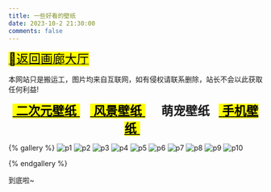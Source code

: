 ```yaml
---
title: 一些好看的壁纸
date: 2023-10-2 21:30:00
comments: false
---
```


<p><a class="gallery_link" href="/box/gallery/" data-pjax-state=""><font size="5"><mark class="hl-label green">🚙返回画廊大厅</mark></font></a></p>
<div class="tip info"><p>本网站只是搬运工，图片均来自互联网，如有侵权请联系删除，站长不会以此获取任何利益!</p></div>

<center><font font-family="ZhuZiAWan_light" size="5px"><a class="gallery_link" href="/box/gallery/backgrounds/index.html" data-pjax-state=""><mark class="hl-label blue">&nbsp;<b>二次元壁纸</b>&nbsp;</mark></a> &nbsp; <a class="gallery_link" href="/box/gallery/backgrounds/p2.html" data-pjax-state=""><mark class="hl-label blue">&nbsp;<b>风景壁纸</b>&nbsp;</mark></a> &nbsp; <b>&nbsp; 萌宠壁纸 &nbsp;</b> <a class="gallery_link" href="/box/gallery/backgrounds/p4.html" data-pjax-state=""><mark class="hl-label blue">&nbsp;<b>手机壁纸</b>&nbsp;</mark></a> &nbsp;</font></center>

{% gallery %} 
![p1]( https://source.cclmsy.cc/Backgrounds/Pets/Pet1.jpg )
![p2]( https://source.cclmsy.cc/Backgrounds/Pets/Pet2.jpg )
![p3]( https://source.cclmsy.cc/Backgrounds/Pets/Pet3.jpg )
![p4]( https://source.cclmsy.cc/Backgrounds/Pets/Pet4.webp )
![p5]( https://source.cclmsy.cc/Backgrounds/Pets/Pet5.jpg )
![p6]( https://source.cclmsy.cc/Backgrounds/Pets/Pet6.jpg )
![p7]( https://source.cclmsy.cc/Backgrounds/Pets/Pet7.jpg )
![p8]( https://source.cclmsy.cc/Backgrounds/Pets/Pet8.jpg )
![p9]( https://source.cclmsy.cc/Backgrounds/Pets/Pet9.jpg )
![p10]( https://source.cclmsy.cc/Backgrounds/Pets/Pet10.jpg )

{% endgallery %} 

<span class="p blue center h4">到底啦~</span>